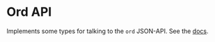 # Ord API

Implements some types for talking to the `ord` JSON-API.
See the [docs](https://docs.ordinals.com/guides/api).
